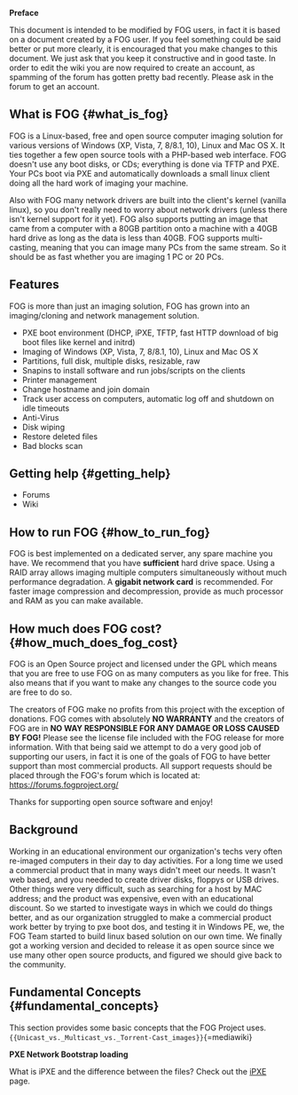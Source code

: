 **Preface**

This document is intended to be modified by FOG users, in fact it is
based on a document created by a FOG user. If you feel something could
be said better or put more clearly, it is encouraged that you make
changes to this document. We just ask that you keep it constructive and
in good taste. In order to edit the wiki you are now required to create
an account, as spamming of the forum has gotten pretty bad recently.
Please ask in the forum to get an account.

## What is FOG {#what_is_fog}

FOG is a Linux-based, free and open source computer imaging solution for
various versions of Windows (XP, Vista, 7, 8/8.1, 10), Linux and Mac OS
X. It ties together a few open source tools with a PHP-based web
interface. FOG doesn\'t use any boot disks, or CDs; everything is done
via TFTP and PXE. Your PCs boot via PXE and automatically downloads a
small linux client doing all the hard work of imaging your machine.

Also with FOG many network drivers are built into the client\'s kernel
(vanilla linux), so you don\'t really need to worry about network
drivers (unless there isn\'t kernel support for it yet). FOG also
supports putting an image that came from a computer with a 80GB
partition onto a machine with a 40GB hard drive as long as the data is
less than 40GB. FOG supports multi-casting, meaning that you can image
many PCs from the same stream. So it should be as fast whether you are
imaging 1 PC or 20 PCs.

## Features

FOG is more than just an imaging solution, FOG has grown into an
imaging/cloning and network management solution.

-   PXE boot environment (DHCP, iPXE, TFTP, fast HTTP download of big
    boot files like kernel and initrd)
-   Imaging of Windows (XP, Vista, 7, 8/8.1, 10), Linux and Mac OS X
-   Partitions, full disk, multiple disks, resizable, raw
-   Snapins to install software and run jobs/scripts on the clients
-   Printer management
-   Change hostname and join domain
-   Track user access on computers, automatic log off and shutdown on
    idle timeouts
-   Anti-Virus
-   Disk wiping
-   Restore deleted files
-   Bad blocks scan

## Getting help {#getting_help}

-   Forums
-   Wiki

## How to run FOG {#how_to_run_fog}

FOG is best implemented on a dedicated server, any spare machine you
have. We recommend that you have **sufficient** hard drive space. Using
a RAID array allows imaging multiple computers simultaneously without
much performance degradation. A **gigabit network card** is recommended.
For faster image compression and decompression, provide as much
processor and RAM as you can make available.

## How much does FOG cost? {#how_much_does_fog_cost}

FOG is an Open Source project and licensed under the GPL which means
that you are free to use FOG on as many computers as you like for free.
This also means that if you want to make any changes to the source code
you are free to do so.

The creators of FOG make no profits from this project with the exception
of donations. FOG comes with absolutely **NO WARRANTY** and the creators
of FOG are in **NO WAY RESPONSIBLE FOR ANY DAMAGE OR LOSS CAUSED BY
FOG!** Please see the license file included with the FOG release for
more information. With that being said we attempt to do a very good job
of supporting our users, in fact it is one of the goals of FOG to have
better support than most commercial products. All support requests
should be placed through the FOG\'s forum which is located at:
<https://forums.fogproject.org/>

Thanks for supporting open source software and enjoy!

## Background

Working in an educational environment our organization\'s techs very
often re-imaged computers in their day to day activities. For a long
time we used a commercial product that in many ways didn\'t meet our
needs. It wasn\'t web based, and you needed to create driver disks,
floppys or USB drives. Other things were very difficult, such as
searching for a host by MAC address; and the product was expensive, even
with an educational discount. So we started to investigate ways in which
we could do things better, and as our organization struggled to make a
commercial product work better by trying to pxe boot dos, and testing it
in Windows PE, we, the FOG Team started to build linux based solution on
our own time. We finally got a working version and decided to release it
as open source since we use many other open source products, and figured
we should give back to the community.

## Fundamental Concepts {#fundamental_concepts}

This section provides some basic concepts that the FOG Project uses.
`{{Unicast_vs._Multicast_vs._Torrent-Cast_images}}`{=mediawiki}

**PXE Network Bootstrap loading**

What is iPXE and the difference between the files? Check out the
[iPXE](iPXE "wikilink") page.
